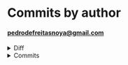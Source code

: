 # Commits by author
#### pedrodefreitasnoya@gmail.com
<details>
<summary>Diff</summary>

<pre>
 /CSS/login.css                                                   |  131 +++++
 /CSS/registar.css                                                |  117 ++++
 /login.php                                                       |  206 ++++++++
 /registar.php                                                    |   72 +++
 BLL/Login_Utilizador_BLL.php                                     |    3 
 BLL/Registo_Utilizador_BLL.php                                   |    2 
 CSS/registar.css                                                 |   21 
 DAL/Login_Utilizador_DAL.php                                     |    3 
 DAL/Registo_Utilizador_DAL.php                                   |    1 
 Login_Utilizador_BLL.php                                         |    2 
 UserDAL.php                                                      |   20 
 b/3.php                                                          |  237 ++++++++++
 b/4.php                                                          |  195 ++++++++
 b/5.php                                                          |  129 +++++
 b/BLL/Login_Utilizador_BLL.php                                   |    5 
 b/BLL/Registo_Utilizador_BLL.php                                 |   48 +!
 b/CSS/login.css                                                  |   10 
 b/CSS/registar.css                                               |    7 
 b/DAL/Atualizar_Perfil_DAL.php                                   |   29 +
 b/DAL/Login_Utilizador_DAL.php                                   |    2 
 b/DAL/Registo_Utilizador_DAL.php                                 |   24 !
 b/JS/Registo_Utilizador_Opcoes_Extra/Colaborador_Opcoes_Extra.js |   15 
 b/JS/Registo_Utilizador_Opcoes_Extra/registar.js                 |   14 
 b/JS/capsLockWarning.js                                          |   39 +
 b/Login_Utilizador_BLL.php                                       |   33 +
 b/Login_Utilizador_DAL.php                                       |   20 
 b/RegistoUtilizador_bll.php                                      |   35 +
 b/RegistoUtilizador_dal.php                                      |   39 +
 b/UserDAL.php                                                    |   20 
 b/atualizar.php                                                  |  101 ++++
 b/index.php                                                      |    2 
 b/login.php                                                      |    3 
 b/registar.php                                                   |  100 ++!!
 b/register.php                                                   |  190 ++++++++
 index.php                                                        |   21 
 login.php                                                        |  141 -----
 registar.php                                                     |   14 
 register.php                                                     |  190 --------
 38 files changed, 1779 insertions(+), 347 deletions(-), 115 modifications(!)
</pre>
</details>
<details>
<summary>Commits</summary>

<pre>
commit 608f42b419335c45fbe9d5c4aab38943bb00fedb	refs/remotes/origin/noya
Author: Pedro Noya <pedrodefreitasnoya@gmail.com>
Date:   Sun Jun 22 17:37:22 2025 +0100

    quase funcona com a db

M	BLL/Login_Utilizador_BLL.php
M	BLL/Registo_Utilizador_BLL.php
M	CSS/registar.css
M	DAL/Atualizar_Perfil_DAL.php
M	DAL/Login_Utilizador_DAL.php
M	DAL/Registo_Utilizador_DAL.php
A	JS/Registo_Utilizador_Opcoes_Extra/Colaborador_Opcoes_Extra.js
A	JS/Registo_Utilizador_Opcoes_Extra/registar.js
M	atualizar.php
M	index.php
M	login.php
R100	5.php	passReset.php
M	registar.php

commit 0e34eb57bfe3e0c6a476c0291147af655027d761	refs/remotes/origin/noya
Author: Pedro Noya <pedrodefreitasnoya@gmail.com>
Date:   Sun Jun 22 17:37:17 2025 +0100

    quase funciona com a db

M	CSS/registar.css

commit 08842f636db9ea250bcc4f90be51aa8bc2b9caaa	refs/remotes/origin/noya
Author: Pedro Noya <pedrodefreitasnoya@gmail.com>
Date:   Fri Jun 20 10:53:29 2025 +0100

    FIX

R100	UserUpdate.php	BLL/Atualizar_Perfil_BLL.php
M	BLL/Login_Utilizador_BLL.php
M	BLL/Registo_Utilizador_BLL.php
M	CSS/login.css
M	CSS/registar.css
A	DAL/Atualizar_Perfil_DAL.php
M	DAL/Login_Utilizador_DAL.php
M	DAL/Registo_Utilizador_DAL.php
A	JS/capsLockWarning.js
A	atualizar.php
M	login.php
M	registar.php

commit 6e8b1bfa34f6ee85467d6b988fc3529ad147bbf8	refs/remotes/origin/noya
Author: Pedro Noya <pedrodefreitasnoya@gmail.com>
Date:   Thu Jun 19 18:19:48 2025 +0100

    organization

R092	Login_Utilizador_BLL.php	BLL/Login_Utilizador_BLL.php
R093	RegistoUtilizador_bll.php	BLL/Registo_Utilizador_BLL.php
A	CSS/login.css
A	CSS/registar.css
R100	Login_Utilizador_DAL.php	DAL/Login_Utilizador_DAL.php
R100	RegistoUtilizador_dal.php	DAL/Registo_Utilizador_DAL.php
M	index.php
M	login.php
A	registar.php
D	register.php

commit a8b955df91b4d596ab74ada34cdfcfeede53fe09	refs/remotes/origin/noya
Author: Pedro Noya <pedrodefreitasnoya@gmail.com>
Date:   Thu Jun 19 16:46:44 2025 +0100

    login and register system

A	3.php
A	4.php
A	5.php
A	Login_Utilizador_BLL.php
A	Login_Utilizador_DAL.php
A	RegistoUtilizador_bll.php
A	RegistoUtilizador_dal.php
D	UserBLL.php
D	UserDAL.php
M	index.php
A	login.php
A	register.php

commit 954dc38cc1e0af71ee0630cd14f3e65a91d912f1	refs/remotes/origin/noya
Author: Pedro Noya <pedrodefreitasnoya@gmail.com>
Date:   Wed Jun 18 12:03:49 2025 +0100

    template

R100	updateInfo.php	UserBLL.php
A	UserDAL.php
A	UserUpdate.php
M	index.php

commit 27645c0d7ddb4790049385adb8a5112223caebab	refs/remotes/origin/Noya (origin/Noya)
Author: Pedro Noya <pedrodefreitasnoya@gmail.com>
Date:   Wed Jun 18 11:11:26 2025 +0100

    inicio

M	index.php
A	updateInfo.php
</pre>

</details>

